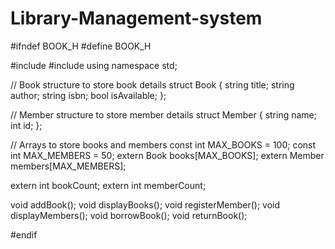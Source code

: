 # Library-Management-system
#ifndef BOOK_H
#define BOOK_H

#include <iostream>
#include <string>
using namespace std;

// Book structure to store book details
struct Book {
    string title;
    string author;
    string isbn;
    bool isAvailable;
};

// Member structure to store member details
struct Member {
    string name;
    int id;
};

// Arrays to store books and members
const int MAX_BOOKS = 100;
const int MAX_MEMBERS = 50;
extern Book books[MAX_BOOKS];
extern Member members[MAX_MEMBERS];

extern int bookCount;
extern int memberCount;

void addBook();
void displayBooks();
void registerMember();
void displayMembers();
void borrowBook();
void returnBook();

#endif
